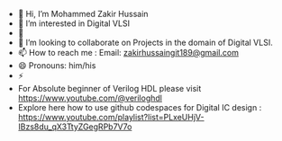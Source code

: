 - 👋 Hi, I’m Mohammed Zakir Hussain
- 👀 I’m interested in Digital VLSI
- 🌱 
- 💞️ I’m looking to collaborate on Projects in the domain of Digital VLSI.
- 📫 How to reach me : Email: zakirhussaingit189@gmail.com
- 😄 Pronouns: him/his
- ⚡ 
- For Absolute beginner of Verilog HDL please visit https://www.youtube.com/@veriloghdl
- Explore here how to use github codespaces for Digital IC design : https://www.youtube.com/playlist?list=PLxeUHjV-IBzs8du_qX3TtyZGegRPb7V7o
<!---
zakirhussaingit/zakirhussaingit is a ✨ special ✨ repository because its `README.md` (this file) appears on your GitHub profile.
You can click the Preview link to take a look at your changes.
--->
